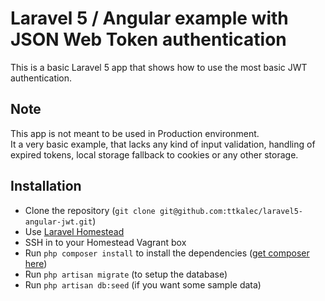 Laravel 5 / Angular example with JSON Web Token authentication
============================
This is a basic Laravel 5 app that shows how to use the most basic JWT authentication.

## Note
This app is not meant to be used in Production environment.  
It a very basic example, that lacks any kind of input validation, handling of expired tokens, local storage fallback to cookies or any other
storage.

## Installation
- Clone the repository (`git clone git@github.com:ttkalec/laravel5-angular-jwt.git`)
- Use [Laravel Homestead](http://laravel.com/docs/5.0/homestead)
- SSH in to your Homestead Vagrant box
- Run `php composer install` to install the dependencies ([get composer here](http://getcomposer.org/download/))
- Run `php artisan migrate` (to setup the database)
- Run `php artisan db:seed` (if you want some sample data)